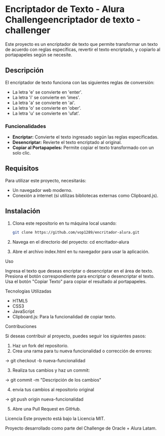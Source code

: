 # Encriptador de Texto - Alura Challengeencriptador de texto - challenger

Este proyecto es un encriptador de texto que permite transformar un texto de acuerdo con reglas específicas, revertir el texto encriptado, y copiarlo al portapapeles según se necesite.

## Descripción

El encriptador de texto funciona con las siguientes reglas de conversión:

- La letra 'e' se convierte en 'enter'.
- La letra 'i' se convierte en 'imes'.
- La letra 'a' se convierte en 'ai'.
- La letra 'o' se convierte en 'ober'.
- La letra 'u' se convierte en 'ufat'.

### Funcionalidades

- **Encriptar:** Convierte el texto ingresado según las reglas especificadas.
- **Desencriptar:** Revierte el texto encriptado al original.
- **Copiar al Portapapeles:** Permite copiar el texto transformado con un solo clic.

## Requisitos

Para utilizar este proyecto, necesitarás:

- Un navegador web moderno.
- Conexión a internet (si utilizas bibliotecas externas como Clipboard.js).

## Instalación

1. Clona este repositorio en tu máquina local usando:
   	```bash
   	git clone https://github.com/vop1289/encritador-alura.git

2. Navega en el directorio del proyecto:
	cd encritador-alura

3. Abre el archivo index.html en tu navegador para usar la aplicación.

Uso

Ingresa el texto que deseas encriptar o desencriptar en el área de texto.
Presiona el botón correspondiente para encriptar o desencriptar el texto.
Usa el botón "Copiar Texto" para copiar el resultado al portapapeles.

Tecnologías Utilizadas
 - HTML5
 - CSS3
 - JavaScript
 - Clipboard.js: Para la funcionalidad de copiar texto.

Contribuciones

Si deseas contribuir al proyecto, puedes seguir los siguientes pasos:

1. Haz un fork del repositorio.
2. Crea una rama para tu nueva funcionalidad o corrección de errores:

-> git checkout -b nueva-funcionalidad

3. Realiza tus cambios y haz un commit:

-> git commit -m "Descripción de los cambios"

4. envia tus cambios al repositorio original

-> git push origin nueva-funcionalidad

5. Abre una Pull Request en GitHub.


Licencia
Este proyecto está bajo la Licencia MIT.


Proyecto desarrollado como parte del Challenge de Oracle + Alura Latam.


